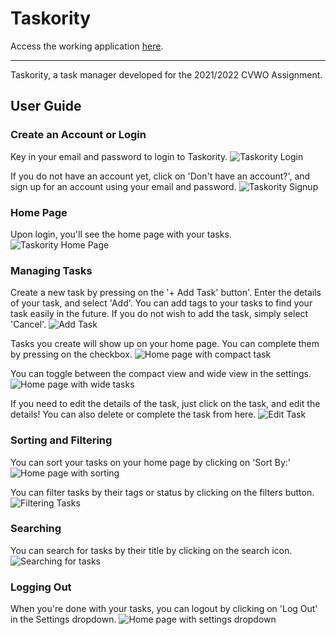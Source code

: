# Taskority

Access the working application [here](https://taskority.lesterong.com).

---
Taskority, a task manager developed for the 2021/2022 CVWO Assignment.

## User Guide
### Create an Account or Login

Key in your email and password to login to Taskority.
![Taskority Login](./images/Login.png)

If you do not have an account yet, click on 'Don't have an account?', and sign up for an account using your email and password.
![Taskority Signup](./images/SignUp.png)

### Home Page
Upon login, you'll see the home page with your tasks.
![Taskority Home Page](./images/Home.png)

### Managing Tasks
Create a new task by pressing on the '+ Add Task' button'. Enter the details of your task, and select 'Add'. You can add tags to your tasks to find your task easily in the future. If you do not wish to add the task, simply select 'Cancel'.
![Add Task](./images/AddTask.png)

Tasks you create will show up on your home page. You can complete them by pressing on the checkbox.
![Home page with compact task](./images/TaskCompact.png)

You can toggle between the compact view and wide view in the settings.
![Home page with wide tasks](./images/TaskWide.png)

If you need to edit the details of the task, just click on the task, and edit the details! You can also delete or complete the task from here.
![Edit Task](./images/EditTask.png)

### Sorting and Filtering
You can sort your tasks on your home page by clicking on 'Sort By:'
![Home page with sorting](./images/Sort.png)

You can filter tasks by their tags or status by clicking on the filters button.
![Filtering Tasks](./images/Filters.png)

### Searching
You can search for tasks by their title by clicking on the search icon.
![Searching for tasks](./images/Search.png)

### Logging Out
When you're done with your tasks, you can logout by clicking on 'Log Out' in the Settings dropdown.
![Home page with settings dropdown](./images/LogOut.png)
